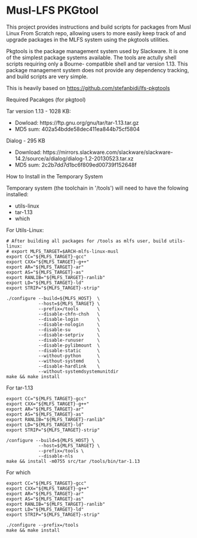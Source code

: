 # Musl-LFS PKGtool

This project provides instructions and build scripts for packages from Musl Linux From Scratch repo, allowing users to more easily keep track of and upgrade packages in the MLFS system using the pkgtools utilities.

Pkgtools is the package management system used by Slackware. It is one of the simplest package systems available. The tools are actully shell scripts requiring only a Bourne- compatible shell and tar version 1.13. This package management system does not provide any dependency tracking, and build scripts are very simple.

This is heavily based on https://github.com/stefanbidi/lfs-pkgtools

Required Pacakges (for pkgtool)

Tar version 1.13 - 1028 KB:
<ul>
 <li>Dowload: https://ftp.gnu.org/gnu/tar/tar-1.13.tar.gz</li>
 <li>MD5 sum: 402a54bdde58dec411ea844b75cf5804</li>
</ul>

Dialog - 295 KB
<ul>
<li>Download: https://mirrors.slackware.com/slackware/slackware-14.2/source/a/dialog/dialog-1.2-20130523.tar.xz</li>
<li>MD5 sum: 2c2b7dd7d1bc6f809ed00739f152648f</li>
</ul>

How to Install in the Temporary System

Temporary system (the toolchain in '/tools') will need to have the folowing installed:
<ul>
 <li>utils-linux</li>
 <li>tar-1.13</li>
 <li>which </li>
</ul>

For Utils-Linux:
```
# After building all packages for /tools as mlfs user, build utils-linux:
# export MLFS_TARGET=$ARCH-mlfs-linux-musl
export CC="${MLFS_TARGET}-gcc"
export CXX="${MLFS_TARGET}-g++"
export AR="${MLFS_TARGET}-ar"
export AS="${MLFS_TARGET}-as"
export RANLIB="${MLFS_TARGET}-ranlib"
export LD="${MLFS_TARGET}-ld"
export STRIP="${MLFS_TARGET}-strip"

./configure --build=${MLFS_HOST}  \
            --host=${MLFS_TARGET} \
            --prefix=/tools       \
            --disable-chfn-chsh   \
            --disable-login       \
            --disable-nologin     \
            --disable-su          \
            --disable-setpriv     \
            --disable-runuser     \
            --disable-pylibmount  \
            --disable-static      \
            --without-python      \
            --without-systemd     \
            --disable-hardlink    \
            --without-systemdsystemunitdir
make && make install
```

For tar-1.13
```
export CC="${MLFS_TARGET}-gcc"
export CXX="${MLFS_TARGET}-g++"
export AR="${MLFS_TARGET}-ar"
export AS="${MLFS_TARGET}-as"
export RANLIB="${MLFS_TARGET}-ranlib"
export LD="${MLFS_TARGET}-ld"
export STRIP="${MLFS_TARGET}-strip"

/configure --build=${MLFS_HOST} \
            --host=${MLFS_TARGET} \
            --prefix=/tools \
            --disable-nls
make && install -m0755 src/tar /tools/bin/tar-1.13
```

For which
```
export CC="${MLFS_TARGET}-gcc"
export CXX="${MLFS_TARGET}-g++"
export AR="${MLFS_TARGET}-ar"
export AS="${MLFS_TARGET}-as"
export RANLIB="${MLFS_TARGET}-ranlib"
export LD="${MLFS_TARGET}-ld"
export STRIP="${MLFS_TARGET}-strip"

./configure --prefix=/tools
make && make install
```
